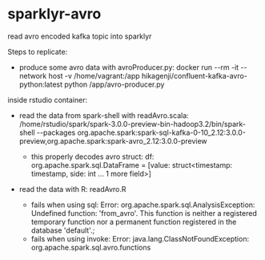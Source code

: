 # sparklyr-avro
read avro encoded kafka topic into sparklyr

Steps to replicate:

- produce some avro data with avroProducer.py:
  docker run --rm -it --network host -v /home/vagrant:/app hikagenji/confluent-kafka-avro-python:latest python /app/avro-producer.py
  
inside rstudio container:
- read the data from spark-shell with readAvro.scala:
  /home/rstudio/spark/spark-3.0.0-preview-bin-hadoop3.2/bin/spark-shell --packages org.apache.spark:spark-sql-kafka-0-10_2.12:3.0.0-preview,org.apache.spark:spark-avro_2.12:3.0.0-preview
  - this properly decodes avro struct:
    df: org.apache.spark.sql.DataFrame = [value: struct<timestamp: timestamp, side: int ... 1 more field>]
  
- read the data with R: readAvro.R
  - fails when using sql: 
    Error: org.apache.spark.sql.AnalysisException: Undefined function: 'from_avro'. This function is neither a registered temporary   function nor a permanent function registered in the database 'default'.;
  - fails when using invoke:
    Error: java.lang.ClassNotFoundException: org.apache.spark.sql.avro.functions

